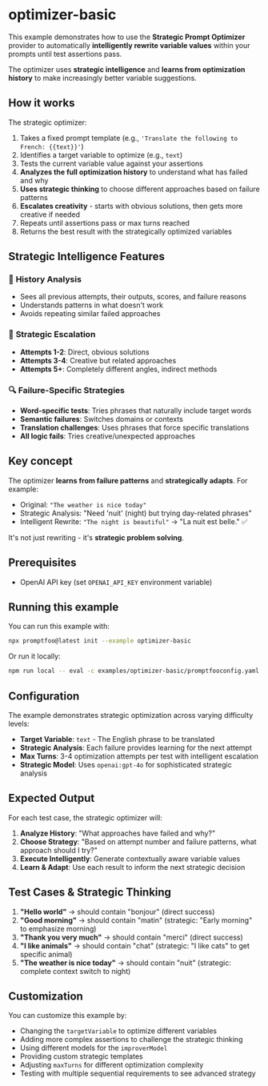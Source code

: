 # optimizer-basic

This example demonstrates how to use the **Strategic Prompt Optimizer** provider to automatically **intelligently rewrite variable values** within your prompts until test assertions pass.

The optimizer uses **strategic intelligence** and **learns from optimization history** to make increasingly better variable suggestions.

## How it works

The strategic optimizer:

1. Takes a fixed prompt template (e.g., `'Translate the following to French: {{text}}'`)
2. Identifies a target variable to optimize (e.g., `text`)
3. Tests the current variable value against your assertions
4. **Analyzes the full optimization history** to understand what has failed and why
5. **Uses strategic thinking** to choose different approaches based on failure patterns
6. **Escalates creativity** - starts with obvious solutions, then gets more creative if needed
7. Repeats until assertions pass or max turns reached
8. Returns the best result with the strategically optimized variables

## Strategic Intelligence Features

### 🧠 **History Analysis**

- Sees all previous attempts, their outputs, scores, and failure reasons
- Understands patterns in what doesn't work
- Avoids repeating similar failed approaches

### 🎯 **Strategic Escalation**

- **Attempts 1-2**: Direct, obvious solutions
- **Attempts 3-4**: Creative but related approaches
- **Attempts 5+**: Completely different angles, indirect methods

### 🔍 **Failure-Specific Strategies**

- **Word-specific tests**: Tries phrases that naturally include target words
- **Semantic failures**: Switches domains or contexts
- **Translation challenges**: Uses phrases that force specific translations
- **All logic fails**: Tries creative/unexpected approaches

## Key concept

The optimizer **learns from failure patterns** and **strategically adapts**. For example:

- Original: `"The weather is nice today"`
- Strategic Analysis: "Need 'nuit' (night) but trying day-related phrases"
- Intelligent Rewrite: `"The night is beautiful"` → "La nuit est belle." ✅

It's not just rewriting - it's **strategic problem solving**.

## Prerequisites

- OpenAI API key (set `OPENAI_API_KEY` environment variable)

## Running this example

You can run this example with:

```bash
npx promptfoo@latest init --example optimizer-basic
```

Or run it locally:

```bash
npm run local -- eval -c examples/optimizer-basic/promptfooconfig.yaml
```

## Configuration

The example demonstrates strategic optimization across varying difficulty levels:

- **Target Variable**: `text` - The English phrase to be translated
- **Strategic Analysis**: Each failure provides learning for the next attempt
- **Max Turns**: 3-4 optimization attempts per test with intelligent escalation
- **Strategic Model**: Uses `openai:gpt-4o` for sophisticated strategic analysis

## Expected Output

For each test case, the strategic optimizer will:

1. **Analyze History**: "What approaches have failed and why?"
2. **Choose Strategy**: "Based on attempt number and failure patterns, what approach should I try?"
3. **Execute Intelligently**: Generate contextually aware variable values
4. **Learn & Adapt**: Use each result to inform the next strategic decision

## Test Cases & Strategic Thinking

1. **"Hello world"** → should contain "bonjour" (direct success)
2. **"Good morning"** → should contain "matin" (strategic: "Early morning" to emphasize morning)
3. **"Thank you very much"** → should contain "merci" (direct success)
4. **"I like animals"** → should contain "chat" (strategic: "I like cats" to get specific animal)
5. **"The weather is nice today"** → should contain "nuit" (strategic: complete context switch to night)

## Customization

You can customize this example by:

- Changing the `targetVariable` to optimize different variables
- Adding more complex assertions to challenge the strategic thinking
- Using different models for the `improverModel`
- Providing custom strategic templates
- Adjusting `maxTurns` for different optimization complexity
- Testing with multiple sequential requirements to see advanced strategy
